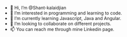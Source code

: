 - 👋 Hi, I’m @Shant-kalaidjian
- 👀 I’m interested in programming and learning to code.
- 🌱 I’m currently learning Javascript, Java and Angular.
- 💞️ I’m looking to collaborate on different projects.
- 📫 You can reach me through mine Linkedin page. 

<!---
Shant-kalaidjian/Shant-kalaidjian is a ✨ special ✨ repository because its `README.md` (this file) appears on your GitHub profile.
You can click the Preview link to take a look at your changes.
--->

